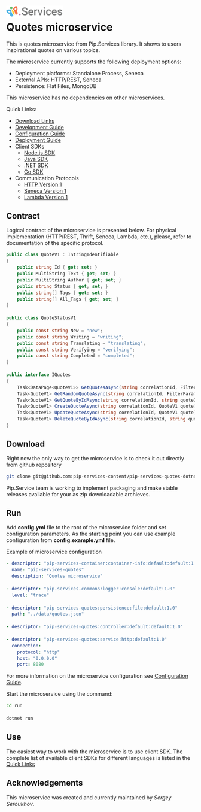 # <img src="https://github.com/pip-services/pip-services/raw/master/design/Logo.png" alt="Pip.Services Logo" style="max-width:30%"> <br/> Quotes microservice

This is quotes microservice from Pip.Services library. 
It shows to users inspirational quotes on various topics.

The microservice currently supports the following deployment options:
* Deployment platforms: Standalone Process, Seneca
* External APIs: HTTP/REST, Seneca
* Persistence: Flat Files, MongoDB

This microservice has no dependencies on other microservices.

<a name="links"></a> Quick Links:

* [Download Links](doc/Downloads.md)
* [Development Guide](doc/Development.md)
* [Configuration Guide](doc/Configuration.md)
* [Deployment Guide](doc/Deployment.md)
* Client SDKs
  - [Node.js SDK](https://github.com/pip-services/pip-clients-quotes-node)
  - [Java SDK](https://github.com/pip-services/pip-clients-quotes-java)
  - [.NET SDK](https://github.com/pip-services/pip-clients-quotes-dotnet)
  - [Go SDK](https://github.com/pip-services/pip-clients-quotes-go)
* Communication Protocols
  - [HTTP Version 1](doc/HttpProtocolV1.md)
  - [Seneca Version 1](doc/SenecaProtocolV1.md)
  - [Lambda Version 1](doc/LambdaProtocolV1.md)

## Contract

Logical contract of the microservice is presented below. For physical implementation (HTTP/REST, Thrift, Seneca, Lambda, etc.),
please, refer to documentation of the specific protocol.

```csharp
public class QuoteV1 : IStringIdentifiable
{
    public string Id { get; set; }
    public MultiString Text { get; set; }
    public MultiString Author { get; set; }
    public string Status { get; set; }
    public string[] Tags { get; set; }
    public string[] All_Tags { get; set; }
}

public class QuoteStatusV1
{
    public const string New = "new";
    public const string Writing = "writing";
    public const string Translating = "translating";
    public const string Verifying = "verifying";
    public const string Completed = "completed";
}

public interface IQuotes
{
    Task<DataPage<QuoteV1>> GetQuotesAsync(string correlationId, FilterParams filter, PagingParams paging);
    Task<QuoteV1> GetRandomQuoteAsync(string correlationId, FilterParams filter);
    Task<QuoteV1> GetQuoteByIdAsync(string correlationId, string quoteId);
    Task<QuoteV1> CreateQuoteAsync(string correlationId, QuoteV1 quote);
    Task<QuoteV1> UpdateQuoteAsync(string correlationId, QuoteV1 quote);
    Task<QuoteV1> DeleteQuoteByIdAsync(string correlationId, string quoteId);
}

```

## Download

Right now the only way to get the microservice is to check it out directly from github repository
```bash
git clone git@github.com:pip-services-content/pip-services-quotes-dotnet.git
```

Pip.Service team is working to implement packaging and make stable releases available for your 
as zip downloadable archieves.

## Run

Add **config.yml** file to the root of the microservice folder and set configuration parameters.
As the starting point you can use example configuration from **config.example.yml** file. 

Example of microservice configuration
```yaml
- descriptor: "pip-services-container:container-info:default:default:1.0"
  name: "pip-services-quotes"
  description: "Quotes microservice"

- descriptor: "pip-services-commons:logger:console:default:1.0"
  level: "trace"

- descriptor: "pip-services-quotes:persistence:file:default:1.0"
  path: "../data/quotes.json"

- descriptor: "pip-services-quotes:controller:default:default:1.0"

- descriptor: "pip-services-quotes:service:http:default:1.0"
  connection:
    protocol: "http"
    host: "0.0.0.0"
    port: 8080
```
 
For more information on the microservice configuration see [Configuration Guide](Configuration.md).

Start the microservice using the command:
```bash
cd run

dotnet run
```

## Use

The easiest way to work with the microservice is to use client SDK. 
The complete list of available client SDKs for different languages is listed in the [Quick Links](#links)


## Acknowledgements

This microservice was created and currently maintained by *Sergey Seroukhov*.
